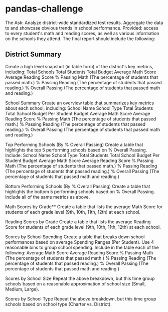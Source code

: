 # pandas-challenge
The Ask: Analyze district-wide standardized test results. Aggregate the data to and showcase obvious trends in school performance.
Provided: access to every student's math and reading scores, as well as various information on the schools they attend.
The final report should include the following:

## District Summary
Create a high level snapshot (in table form) of the district's key metrics, including:
  Total Schools
  Total Students
  Total Budget
  Average Math Score
  Average Reading Score
  % Passing Math (The percentage of students that passed math.)
  % Passing Reading (The percentage of students that passed reading.)
  % Overall Passing (The percentage of students that passed math and reading.)

School Summary
Create an overview table that summarizes key metrics about each school, including:
  School Name
  School Type
  Total Students
  Total School Budget
  Per Student Budget
  Average Math Score
  Average Reading Score
  % Passing Math (The percentage of students that passed math.)
  % Passing Reading (The percentage of students that passed reading.)
  % Overall Passing (The percentage of students that passed math and reading.)

Top Performing Schools (By % Overall Passing)
Create a table that highlights the top 5 performing schools based on % Overall Passing. Include:
  School Name
  School Type
  Total Students
  Total School Budget
  Per Student Budget
  Average Math Score
  Average Reading Score
  % Passing Math (The percentage of students that passed math.)
  % Passing Reading (The percentage of students that passed reading.)
  % Overall Passing (The percentage of students that passed math and reading.)


Bottom Performing Schools (By % Overall Passing)
Create a table that highlights the bottom 5 performing schools based on % Overall Passing. Include all of the same metrics as above.


Math Scores by Grade**
Create a table that lists the average Math Score for students of each grade level (9th, 10th, 11th, 12th) at each school.


Reading Scores by Grade
Create a table that lists the average Reading Score for students of each grade level (9th, 10th, 11th, 12th) at each school.


Scores by School Spending
Create a table that breaks down school performances based on average Spending Ranges (Per Student). Use 4 reasonable bins to group school spending. Include in the table each of the following:
  Average Math Score
  Average Reading Score
  % Passing Math (The percentage of students that passed math.)
  % Passing Reading (The percentage of students that passed reading.)
  % Overall Passing (The percentage of students that passed math and reading.)




Scores by School Size
Repeat the above breakdown, but this time group schools based on a reasonable approximation of school size (Small, Medium, Large).


Scores by School Type
Repeat the above breakdown, but this time group schools based on school type (Charter vs. District).

